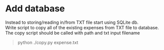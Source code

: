 # Add database

Instead to storing/reading in/from TXT file start using SQLite db.  
Write script to copy all of the existing expenses from TXT file to database.  
The copy script should be called with path and txt input filename   
> python ./copy.py expense.txt
